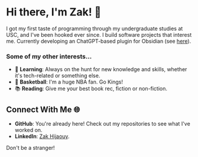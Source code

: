# Hi there, I'm Zak! 👋

I got my first taste of programming through my undergraduate studies at USC, and I've been hooked ever since. I build software projects that interest me. Currently developing an ChatGPT-based plugin for Obsidian (see [here](https://github.com/zakhij/obsidian-highlightaskgpt)). 

### Some of my other interests...
- 🧠 **Learning**: Always on the hunt for new knowledge and skills, whether it's tech-related or something else.
- 🏀 **Basketball**: I'm a huge NBA fan. Go Kings!
- 📚 **Reading**: Give me your best book rec, fiction or non-fiction.

## Connect With Me 🌐
- **GitHub**: You're already here! Check out my repositories to see what I've worked on. 
- **LinkedIn**: [Zak Hijaouy](https://www.linkedin.com/in/zakaria-hijaouy-115183172/).

Don't be a stranger!

<!--
**zakhij/zakhij** is a ✨ _special_ ✨ repository because its `README.md` (this file) appears on your GitHub profile.

Here are some ideas to get you started:

- 🔭 I’m currently working on ...
- 🌱 I’m currently learning ...
- 👯 I’m looking to collaborate on ...
- 🤔 I’m looking for help with ...
- 💬 Ask me about ...
- 📫 How to reach me: ...
- 😄 Pronouns: ...
- ⚡ Fun fact: ...
-->
